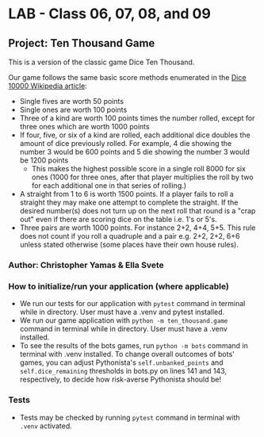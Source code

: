 # LAB - Class 06, 07, 08, and 09

## Project: Ten Thousand Game

This is a version of the classic game Dice Ten Thousand.

Our game follows the same basic score methods enumerated in the [Dice 10000 Wikipedia article](https://en.wikipedia.org/wiki/Dice_10000):

- Single fives are worth 50 points
- Single ones are worth 100 points
- Three of a kind are worth 100 points times the number rolled, except for three ones which are worth 1000 points
- If four, five, or six of a kind are rolled, each additional dice doubles the amount of dice previously rolled. For example, 4 die showing the number 3 would be 600 points and 5 die showing the number 3 would be 1200 points
  - This makes the highest possible score in a single roll 8000 for six ones (1000 for three ones, after that player multiplies the roll by two for each additional one in that series of rolling.)
- A straight from 1 to 6 is worth 1500 points. If a player fails to roll a straight they may make one attempt to complete the straight. If the desired number(s) does not turn up on the next roll that round is a "crap out" even if there are scoring dice on the table i.e. 1's or 5's.
- Three pairs are worth 1000 points. For instance 2+2, 4+4, 5+5. This rule does not count if you roll a quadruple and a pair e.g. 2+2, 2+2, 6+6 unless stated otherwise (some places have their own house rules).

### Author: Christopher Yamas & Ella Svete

### How to initialize/run your application (where applicable)

- We run our tests for our application with `pytest` command in terminal while in directory. User must have a .venv and pytest installed.
- We run our game application with `python -m ten_thousand.game` command in terminal while in directory. User must have a .venv installed.
- To see the results of the bots games, run `python -m bots` command in terminal with .venv installed. To change overall outcomes of bots' games, you can adjust Pythonista's `self.unbanked_points` and `self.dice_remaining` thresholds in bots.py on lines 141 and 143, respectively, to decide how risk-averse Pythonista should be!

### Tests

- Tests may be checked by running `pytest` command in terminal with `.venv` activated.
